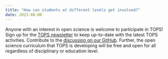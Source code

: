 ```yaml
---
title: "How can students at different levels get involved?"
date: 2023-08-08
---
```


Anyone with an interest in open science is welcome to participate in TOPS! Sign up for the [TOPS newsletter](https://nasa.github.io/Transform-to-Open-Science/signup/) to keep up-to-date with the latest TOPS activities. Contribute to the [discussion on our GitHub](https://github.com/nasa/Transform-to-Open-Science/discussions). Further, the open science curriculum that TOPS is developing will be free and open for all regardless of disciplinary or education level.